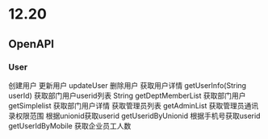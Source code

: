 # 12.20


## OpenAPI
### User
创建用户
更新用户  updateUser
删除用户
获取用户详情  getUserInfo(String userId)
获取部门用户userid列表  String getDeptMemberList
获取部门用户  getSimplelist
获取部门用户详情 
获取管理员列表  getAdminList
获取管理员通讯录权限范围
根据unionid获取userid  getUseridByUnionid
根据手机号获取userid  getUserIdByMobile
获取企业员工人数
                                                                                                                                                                                                                                                                                                                                                                                                                                                                                                                                                                                                                                                                                                                                                                                                                                                                                                                                                                                                                                                                                                                                                                                                                                                                                                                                                                                                                                                                                                                                                                                                                                                                                                                                                                         
